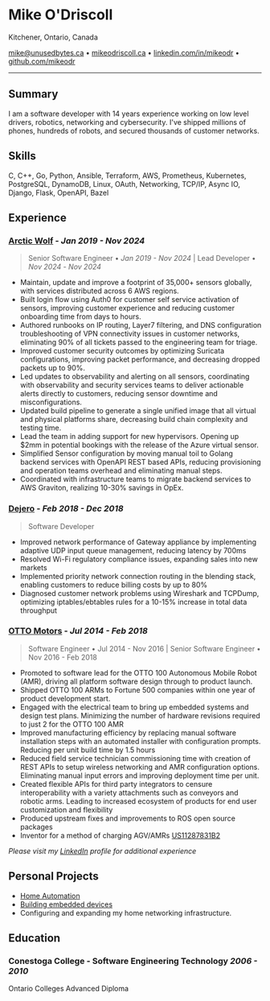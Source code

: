 # Mike O'Driscoll

Kitchener, Ontario, Canada

<mike@unusedbytes.ca> • [mikeodriscoll.ca](https://mikeodriscoll.ca) • [linkedin.com/in/mikeodr](https://linkedin.com/in/mikeodr) • [github.com/mikeodr](https://github.com/mikeodr)

---

## Summary

I am a software developer with 14 years experience working on low level drivers, robotics, networking and cybersecurity.
I've shipped millions of phones, hundreds of robots, and secured thousands of customer networks.

## Skills

C, C++, Go, Python, Ansible, Terraform, AWS, Prometheus, Kubernetes, PostgreSQL, DynamoDB, Linux, OAuth, Networking, TCP/IP, Async IO, Django, Flask, OpenAPI, Bazel

## Experience

### [**Arctic Wolf**](https://arcticwolf.com) - _Jan 2019 - Nov 2024_

> Senior Software Engineer • _Jan 2019 - Nov 2024_ | Lead Developer • _Nov 2024_ - _Nov 2024_

- Maintain, update and improve a footprint of 35,000+ sensors globally, with services distributed across 6 AWS regions.
- Built login flow using Auth0 for customer self service activation of sensors, improving customer experience and reducing customer onboarding time from days to hours.
- Authored runbooks on IP routing, Layer7 filtering, and DNS configuration troubleshooting of VPN connectivity issues in customer networks, eliminating 90% of all tickets passed to the engineering team for triage.
- Improved customer security outcomes by optimizing Suricata configurations, improving packet performance, and decreasing dropped packets up to 90%.
- Led updates to observability and alerting on all sensors, coordinating with observability and security services teams to deliver actionable alerts directly to customers, reducing sensor downtime and misconfigurations.
- Updated build pipeline to generate a single unified image that all virtual and physical platforms share, decreasing build chain complexity and testing time.
- Lead the team in adding support for new hypervisors. Opening up $2mm in potential bookings with the release of the Azure virtual sensor.
- Simplified Sensor configuration by moving manual toil to Golang backend services with OpenAPI REST based APIs, reducing provisioning and operation teams overhead and eliminating manual steps.
- Coordinated with infrastructure teams to migrate backend services to AWS Graviton, realizing 10-30% savings in OpEx.

### [**Dejero**](https://www.dejero.com/products/gateway) - _Feb 2018 - Dec 2018_

> Software Developer

- Improved network performance of Gateway appliance by implementing adaptive UDP input queue management, reducing latency by 700ms
- Resolved Wi-Fi regulatory compliance issues, expanding sales into new markets
- Implemented priority network connection routing in the blending stack, enabling customers to reduce billing costs by up to 80%
- Diagnosed customer network problems using Wireshark and TCPDump, optimizing iptables/ebtables rules for a 10-15% increase in total data throughput

### [**OTTO Motors**](https://ottomotors.com/) - _Jul 2014 - Feb 2018_

> Software Engineer • Jul 2014 - Nov 2016 | Senior Software Engineer • Nov 2016 - Feb 2018

- Promoted to software lead for the OTTO 100 Autonomous Mobile Robot (AMR), driving all platform software design through to product launch.
- Shipped OTTO 100 ARMs to Fortune 500 companies within one year of product development start.
- Engaged with the electrical team to bring up embedded systems and design test plans. Minimizing the number of hardware revisions required to just 2 for the OTTO 100 AMR
- Improved manufacturing efficiency by replacing manual software installation steps with an automated installer with configuration prompts. Reducing per unit build time by 1.5 hours
- Reduced field service technician commissioning time with creation of REST APIs to setup wireless networking and AMR configuration options. Eliminating manual input errors and improving deployment time per unit.
- Created flexible APIs for third party integrators to censure interoperability with a variety attachments such as conveyors and robotic arms. Leading to increased ecosystem of products for end user customization and flexibility
- Produced upstream fixes and improvements to ROS open source packages
- Inventor for a method of charging AGV/AMRs [US11287831B2](https://patents.google.com/patent/US11287831B2/en)

_Please visit my [LinkedIn](https://linkedin.com/in/mikeodr) profile for additional experience_

## Personal Projects

- [Home Automation](https://mikeodriscoll.ca/posts/hasspodcast/)
- [Building embedded devices](https://github.com/mikeodr/ESPHome-Configs/)
- Configuring and expanding my home networking infrastructure.

## Education

### Conestoga College - **Software Engineering Technology** _2006 - 2010_

Ontario Colleges Advanced Diploma
